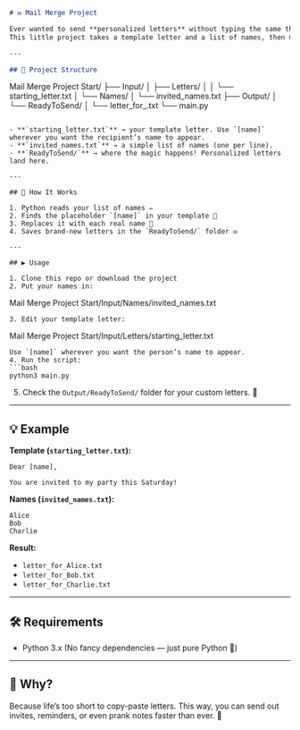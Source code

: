 ```markdown
# ✉️ Mail Merge Project

Ever wanted to send **personalized letters** without typing the same thing 100 times?  
This little project takes a template letter and a list of names, then magically spits out ready-to-send letters for each person. 🪄

---

## 📂 Project Structure

```

Mail Merge Project Start/
├── Input/
│   ├── Letters/
│   │   └── starting\_letter.txt
│   └── Names/
│       └── invited\_names.txt
├── Output/
│   └── ReadyToSend/
│       └── letter\_for\_<name>.txt
└── main.py

```

- **`starting_letter.txt`** → your template letter. Use `[name]` wherever you want the recipient’s name to appear.  
- **`invited_names.txt`** → a simple list of names (one per line).  
- **`ReadyToSend/`** → where the magic happens! Personalized letters land here.  

---

## 🚀 How It Works

1. Python reads your list of names ✏️  
2. Finds the placeholder `[name]` in your template 📄  
3. Replaces it with each real name 👤  
4. Saves brand-new letters in the `ReadyToSend/` folder ✉️  

---

## ▶️ Usage

1. Clone this repo or download the project  
2. Put your names in:  
```

Mail Merge Project Start/Input/Names/invited\_names.txt

```
3. Edit your template letter:  
```

Mail Merge Project Start/Input/Letters/starting\_letter.txt

````
Use `[name]` wherever you want the person’s name to appear.
4. Run the script:
```bash
python3 main.py
````

5. Check the `Output/ReadyToSend/` folder for your custom letters. 🎉

---

## 💡 Example

**Template (`starting_letter.txt`):**

```
Dear [name],

You are invited to my party this Saturday!
```

**Names (`invited_names.txt`):**

```
Alice
Bob
Charlie
```

**Result:**

* `letter_for_Alice.txt`
* `letter_for_Bob.txt`
* `letter_for_Charlie.txt`

---

## 🛠️ Requirements

* Python 3.x
  (No fancy dependencies — just pure Python 🐍)

---

## 🎯 Why?

Because life’s too short to copy-paste letters.
This way, you can send out invites, reminders, or even prank notes faster than ever. 🚀

```
